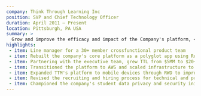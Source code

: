 ```yaml
---
company: Think Through Learning Inc
position: SVP and Chief Technology Officer
duration: April 2011 – Present
location: Pittsburgh, PA USA
summary: >
  Grow and improve the efficacy and impact of the Company's platform, <a href="https://www.thinkthroughmath.com/" target="_blank">Think Through Math</a>. TTM is an adaptive online learning environment designed to help struggling students in grades 3 through High School learn to love math. As CTO I lead multiple groups within the company, including Product Management, UX, Software Engineering, Quality Assurance, DevOps, Data Science, IT, and Customer Success.
highlights:
 - item: Line manager for a 30+ member crossfunctional product team
 - item: Rebuilt the company's core platform as a polyglot app using Ruby on Rails, node.js, backbone+marionette, PostgreSQL and redis
 - item: Partnering with the executive team, grew TTL from $5MM to $20+MM in annual revenue and scale from 150,000 students to over 3.3 million per year
 - item: Transitioned the platform to AWS and scaled infrastructure to support over 3.3 million students doing a billion math problems a year (roughly the same size as <a href="https://www.khanacademy.org/" target="_blank">Khan Academy</a>)
 - item: Expanded TTM's platform to mobile devices through RWD to improve the company's market reach and impact
 - item: Revised the recruiting and hiring process for technical and product staff (documented on the development team's <a href="http://devblog.thinkthroughmath.com/blog/2013/12/23/working-at-think-through-math/" target="_blank">blog</a>), which doubled the average tenure of engineers at Think Through Learning. 
 - item: Championed the company's student data privacy and security initiative
---
```

